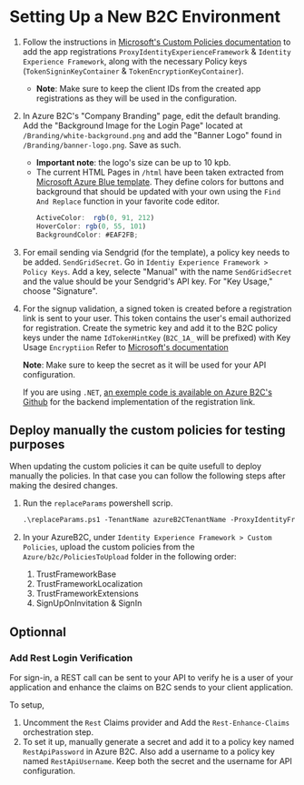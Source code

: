 # Setting Up a New B2C Environment

1. Follow the instructions in [Microsoft's Custom Policies documentation](https://learn.microsoft.com/en-us/azure/active-directory-b2c/tutorial-create-user-flows?pivots=b2c-custom-policy) to add the app registrations `ProxyIdentityExperienceFramework` & `Identity Experience Framework`, along with the necessary Policy keys (`TokenSigninKeyContainer` & `TokenEncryptionKeyContainer`).
    * **Note**: Make sure to keep the client IDs from the created app registrations as they will be used in the configuration.

1. In Azure B2C's "Company Branding" page, edit the default branding. Add the "Background Image for the Login Page" located at `/Branding/white-background.png` and add the "Banner Logo" found in `/Branding/banner-logo.png`. Save as such.
    * **Important note**: the logo's size can be up to 10 kpb.
    + The current HTML Pages in `/html` have been taken extracted from [Microsoft Azure Blue template](https://learn.microsoft.com/en-us/azure/active-directory-b2c/customize-ui-with-html?pivots=b2c-custom-policy). They define colors for buttons and background that should be updated with your own using the `Find And Replace` function in your favorite code editor.
        ```js
        ActiveColor:  rgb(0, 91, 212)
        HoverColor: rgb(0, 55, 101) 
        BackgroundColor: #EAF2FB;
        ```

1. For email sending via Sendgrid (for the template), a policy key needs to be added. `SendGridSecret`. Go in `Identiy Experience Framework > Policy Keys`. Add a key, selecte "Manual" with the name `SendGridSecret` and the value should be your Sendgrid's API key. For "Key Usage," choose "Signature".

1. For the signup validation, a signed token is created before a registration link is sent to your user. This token contains the user's email authorized for registration. Create the symetric key and add it to the B2C policy keys under the name `IdTokenHintKey` (`B2C_1A_` will be prefixed) with Key Usage `Encryptiion` Refer to [Microsoft's documentation](https://learn.microsoft.com/en-us/azure/active-directory-b2c/id-token-hint#issue-a-token-with-symmetric-keys)
    
    **Note**: Make sure to keep the secret as it will be used for your API configuration.
    
    If you are using `.NET`, [an exemple code is available on Azure B2C's Github](https://github.com/azure-ad-b2c/id_token_hint/tree/master/dotnet_core_symmetric_key) for the backend implementation of the registration link. 

## Deploy manually the custom policies for testing purposes
When updating the custom policies it can be quite usefull to deploy manually the policies. 
In that case you can follow the following steps after making the desired changes.

1. Run the `replaceParams` powershell scrip.
    ```ps
    .\replaceParams.ps1 -TenantName azureB2CTenantName -ProxyIdentityFrameworkId proxyIdentityFrameworkId -IdentityExperienceFrameworkId idenityExperienceFramework -BlobStorageName blobstorageName -SendGridVerifyEmailTemplateId templateId -SendGridFromEmail fromEmail ...#otherOptionnalParameters 
    ```
1. In your AzureB2C, under `Identity Experience Framework > Custom Policies`, upload the custom policies from the `Azure/b2c/PoliciesToUpload` folder in the following order: 
    
    1. TrustFrameworkBase
    1. TrustFrameworkLocalization
    1. TrustFrameworkExtensions
    1. SignUpOnInvitation & SignIn 

## Optionnal

### Add Rest Login Verification

For sign-in, a REST call can be sent to your API to verify he is a user of your application and enhance the claims on B2C sends to your client application.

To setup,
1. Uncomment the `Rest` Claims provider and Add the `Rest-Enhance-Claims` orchestration step.
1. To set it up, manually generate a secret and add it to a policy key named `RestApiPassword` in Azure B2C. Also add a username to a policy key named `RestApiUsername`. Keep both the secret and the username for API configuration.
